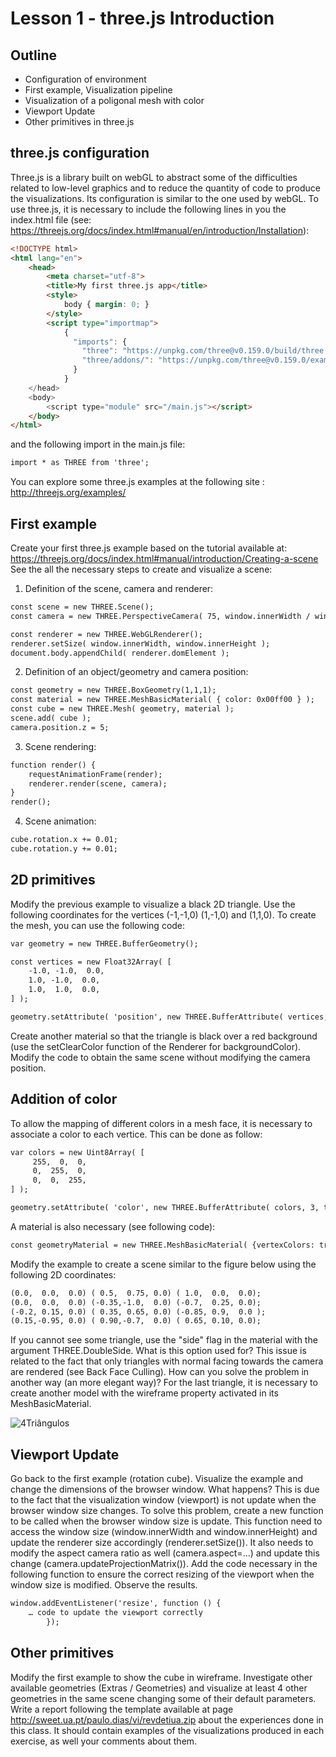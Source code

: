# Lesson 1 - three.js Introduction

## Outline
* Configuration of environment 
* First example, Visualization pipeline
* Visualization of a poligonal mesh with color
* Viewport Update
* Other primitives in three.js
 

## three.js configuration 
Three.js is a library built on webGL to abstract some of the difficulties related to low-level graphics and to reduce the quantity of code to produce the visualizations. Its configuration is similar to the one used by webGL.
To use three.js, it is necessary to include the following lines in you the index.html file (see: https://threejs.org/docs/index.html#manual/en/introduction/Installation):


``` html
<!DOCTYPE html>
<html lang="en">
	<head>
		<meta charset="utf-8">
		<title>My first three.js app</title>
		<style>
			body { margin: 0; }
		</style>
		<script type="importmap">
			{
			  "imports": {
				"three": "https://unpkg.com/three@v0.159.0/build/three.module.js",
				"three/addons/": "https://unpkg.com/three@v0.159.0/examples/jsm/"
			  }
			}
	</head>
	<body>
		<script type="module" src="/main.js"></script>
	</body>
</html>
```

and the following import in the main.js file:

``` html
import * as THREE from 'three';
```

You can explore some three.js examples at the following site : http://threejs.org/examples/

## First example 
Create your first three.js example based on the tutorial available at:
https://threejs.org/docs/index.html#manual/introduction/Creating-a-scene
See the all the necessary steps to create and visualize a scene:

1.	Definition of the scene, camera and renderer:
``` html
const scene = new THREE.Scene();
const camera = new THREE.PerspectiveCamera( 75, window.innerWidth / window.innerHeight, 0.1, 1000 );

const renderer = new THREE.WebGLRenderer();
renderer.setSize( window.innerWidth, window.innerHeight );
document.body.appendChild( renderer.domElement );
```
2.	Definition of an object/geometry and camera position:
``` html
const geometry = new THREE.BoxGeometry(1,1,1);
const material = new THREE.MeshBasicMaterial( { color: 0x00ff00 } ); 
const cube = new THREE.Mesh( geometry, material ); 
scene.add( cube ); 
camera.position.z = 5;
```
3.	Scene rendering: 
``` html
function render() {
	requestAnimationFrame(render);
	renderer.render(scene, camera);
}
render();
```
4.	Scene animation: 
``` html
cube.rotation.x += 0.01;
cube.rotation.y += 0.01;
```

## 2D primitives
Modify the previous example to visualize a black 2D triangle.
Use the following coordinates for the vertices (-1,-1,0) (1,-1,0) and (1,1,0).
To create  the mesh, you can use the following code:

``` html
var geometry = new THREE.BufferGeometry();

const vertices = new Float32Array( [
	-1.0, -1.0,  0.0,
	1.0, -1.0,  0.0,
	1.0,  1.0,  0.0,
] );

geometry.setAttribute( 'position', new THREE.BufferAttribute( vertices, 3 ) );
```

Create another material so that the triangle is black over a red background (use the setClearColor function of the Renderer for backgroundColor).
Modify the code to obtain the same scene without modifying the camera position.

## Addition of color
To allow the mapping of different colors in a mesh face, it is necessary to associate a color to each vertice. This can be done as follow:

``` html
var colors = new Uint8Array( [
	 255,  0,  0,  
	 0,  255,  0,  
	 0,  0,  255,  
] );

geometry.setAttribute( 'color', new THREE.BufferAttribute( colors, 3, true) );
```
A material is also necessary (see following code):
``` html
const geometryMaterial = new THREE.MeshBasicMaterial( {vertexColors: true} );
```
Modify the example to create a scene similar to the figure below using the following 2D coordinates:
``` html
(0.0,  0.0,  0.0) ( 0.5,  0.75, 0.0) ( 1.0,  0.0,  0.0);
(0.0,  0.0,  0.0) (-0.35,-1.0,  0.0) (-0.7,  0.25, 0.0);
(-0.2, 0.15, 0.0) ( 0.35, 0.65, 0.0) (-0.85, 0.9,  0.0 );
(0.15,-0.95, 0.0) ( 0.90,-0.7,  0.0) ( 0.65, 0.10, 0.0); 
```

If you cannot see some triangle, use the "side" flag in the material with the argument THREE.DoubleSide.
What is this option used for? This issue is related to the fact that only triangles with normal facing towards the camera are rendered (see Back Face Culling). How can you solve the problem in another way (an more elegant way)?
For the last triangle, it is necessary to create another model with the wireframe property activated in its MeshBasicMaterial.

![4Triângulos](./figura1.png)

## Viewport Update
Go back to the first example (rotation cube). Visualize the example and  change the dimensions of the browser window. What happens? This is due to the fact that the visualization window (viewport) is not update when the browser window size changes.
To solve this problem, create a new function to be called when the browser window size is update. This function need to access the window size (window.innerWidth and window.innerHeight) and update the  renderer size accordingly (renderer.setSize()). It also needs to modify the aspect camera ratio as well (camera.aspect=…) and update this change  (camera.updateProjectionMatrix()).
Add the code necessary in the following function to ensure the correct resizing of the viewport when the window size is modified. Observe the results.

``` html
window.addEventListener('resize', function () {				       
	… code to update the viewport correctly
		});
```
## Other primitives
Modify the first example to show the cube in wireframe.
Investigate other available geometries (Extras / Geometries) and visualize at least 4 other geometries in the same scene changing some of their default parameters. 
Write a report following the template available at page http://sweet.ua.pt/paulo.dias/vi/revdetiua.zip about the experiences done in this class. It should contain examples of the visualizations produced in each exercise, as well your comments about them.


